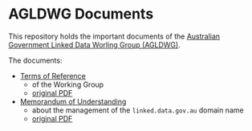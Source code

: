 # AGLDWG Documents
This repository holds the important documents of the [Australian Government Linked Data Worling Group (AGLDWG)](https://www.linked.data.gov.au/).

The documents:

* [Terms of Reference](ToR.md)
   * of the Working Group
   * [original PDF](ToR.pdf)
* [Memorandum of Understanding](MoU.md)
    * about the management of the `linked.data.gov.au` domain name
    * [original PDF](MoU.pdf)